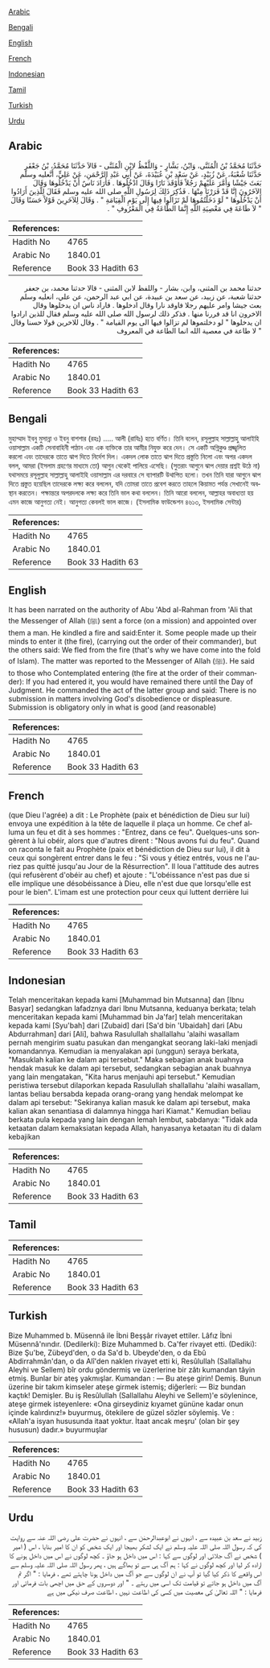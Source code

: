 [Arabic](#arabic)

[Bengali](#bengali)

[English](#english)

[French](#french)

[Indonesian](#indonesian)

[Tamil](#tamil)

[Turkish](#turkish)

[Urdu](#urdu)

## Arabic


<div dir="rtl" lang="ar" style={{fontSize:'larger',backgroundColor:'#f8f9fa',padding:20}}>
حَدَّثَنَا مُحَمَّدُ بْنُ الْمُثَنَّى، وَابْنُ، بَشَّارٍ - وَاللَّفْظُ لاِبْنِ الْمُثَنَّى - قَالاَ حَدَّثَنَا مُحَمَّدُ، بْنُ جَعْفَرٍ حَدَّثَنَا شُعْبَةُ، عَنْ زُبَيْدٍ، عَنْ سَعْدِ بْنِ عُبَيْدَةَ، عَنْ أَبِي عَبْدِ الرَّحْمَنِ، عَنْ عَلِيٍّ، أَنَّعليه وسلم بَعَثَ جَيْشًا وَأَمَّرَ عَلَيْهِمْ رَجُلاً فَأَوْقَدَ نَارًا وَقَالَ ادْخُلُوهَا ‏.‏ فَأَرَادَ نَاسٌ أَنْ يَدْخُلُوهَا وَقَالَ الآخَرُونَ إِنَّا قَدْ فَرَرْنَا مِنْهَا ‏.‏ فَذُكِرَ ذَلِكَ لِرَسُولِ اللَّهِ صلى الله عليه وسلم فَقَالَ لِلَّذِينَ أَرَادُوا أَنْ يَدْخُلُوهَا ‏"‏ لَوْ دَخَلْتُمُوهَا لَمْ تَزَالُوا فِيهَا إِلَى يَوْمِ الْقِيَامَةِ ‏"‏ ‏.‏ وَقَالَ لِلآخَرِينَ قَوْلاً حَسَنًا وَقَالَ ‏"‏ لاَ طَاعَةَ فِي مَعْصِيَةِ اللَّهِ إِنَّمَا الطَّاعَةُ فِي الْمَعْرُوفِ ‏"‏ ‏.‏
</div>
<div style={{backgroundColor:'#f8f9fa',padding:20, marginBottom: 10}}><table> <thead> <tr> <th>References:</th> <th></th> </tr> </thead> <tbody><tr><td>Hadith No</td><td>4765</td></tr><tr><td>Arabic No</td><td>1840.01</td></tr><tr><td>Reference</td><td>Book 33 Hadith 63</td></tr></tbody></table></div>


<div dir="rtl" lang="ar" style={{fontSize:'larger',backgroundColor:'#f8f9fa',padding:20}}>
حدثنا محمد بن المثنى، وابن، بشار - واللفظ لابن المثنى - قالا حدثنا محمد، بن جعفر حدثنا شعبة، عن زبيد، عن سعد بن عبيدة، عن ابي عبد الرحمن، عن علي، انعليه وسلم بعث جيشا وامر عليهم رجلا فاوقد نارا وقال ادخلوها . فاراد ناس ان يدخلوها وقال الاخرون انا قد فررنا منها . فذكر ذلك لرسول الله صلى الله عليه وسلم فقال للذين ارادوا ان يدخلوها " لو دخلتموها لم تزالوا فيها الى يوم القيامة " . وقال للاخرين قولا حسنا وقال " لا طاعة في معصية الله انما الطاعة في المعروف
</div>
<div style={{backgroundColor:'#f8f9fa',padding:20, marginBottom: 10}}><table> <thead> <tr> <th>References:</th> <th></th> </tr> </thead> <tbody><tr><td>Hadith No</td><td>4765</td></tr><tr><td>Arabic No</td><td>1840.01</td></tr><tr><td>Reference</td><td>Book 33 Hadith 63</td></tr></tbody></table></div>

## Bengali


<div dir="ltr" lang="bn" style={{fontSize:'larger',backgroundColor:'#f8f9fa',padding:20}}>
মুহাম্মাদ ইবনু মুসান্না ও ইবনু বাশশার (রহঃ) ..... আলী (রাযিঃ) হতে বর্ণিত। তিনি বলেন, রসূলুল্লাহ সাল্লাল্লাহু আলাইহি ওয়াসাল্লাম একটি সেনাবাহিনী পাঠান এবং এক ব্যক্তিকে তার আমীর নিযুক্ত করে দেন। সে একটি অগ্নিকুণ্ড প্রজ্জ্বলিত করলো এবং তাদেরকে তাতে ঝাপ দিতে নির্দেশ দিল। একদল লোক তাতে ঝাপ দিতে প্রস্তুতি নিলো এবং অপর একদল বলল, আমরা (ইসলাম গ্রহণের মাধ্যমে তো) আগুন থেকেই পালিয়ে এসেছি। (সুতরাং আগুনে ঝাপ দেয়ার প্রশ্নই উঠে না) যথাসময়ে রসূলুল্লাহ সাল্লাল্লাহু আলাইহি ওয়াসাল্লাম এর দরবারে সে ব্যাপারটি উথাপিত হলো। তখন তিনি যারা আগুনে ঝাপ দিতে প্রস্তুত হয়েছিল তাদেরকে লক্ষ্য করে বললেন, যদি তোমরা তাতে প্রবেশ করতে তাহলে কিয়ামত পর্যন্ত সেখানেই অবস্থান করতেন। পক্ষান্তরে অপরদলকে লক্ষ্য করে তিনি ভাল কথা বললেন। তিনি আরো বললেন, আল্লাহর অবাধ্যতা হয় এমন কাজে আনুগত্য নেই। আনুগত্য কেবলই ভাল কাজে। (ইসলামিক ফাউন্ডেশন ৪৬১৩, ইসলামিক সেন্টার)
</div>
<div style={{backgroundColor:'#f8f9fa',padding:20, marginBottom: 10}}><table> <thead> <tr> <th>References:</th> <th></th> </tr> </thead> <tbody><tr><td>Hadith No</td><td>4765</td></tr><tr><td>Arabic No</td><td>1840.01</td></tr><tr><td>Reference</td><td>Book 33 Hadith 63</td></tr></tbody></table></div>

## English


<div dir="ltr" lang="en" style={{fontSize:'larger',backgroundColor:'#f8f9fa',padding:20}}>
It has been narrated on the authority of Abu 'Abd al-Rahman from 'Ali that the Messenger of Allah (ﷺ) sent a force (on a mission) and appointed over them a man. He kindled a fire and said:Enter it. Some people made up their minds to enter it (the fire), (carrying out the order of their commander), but the others said: We fled from the fire (that's why we have come into the fold of Islam). The matter was reported to the Messenger of Allah (ﷺ). He said to those who Contemplated entering (the fire at the order of their commander): If you had entered it, you would have remained there until the Day of Judgment. He commanded the act of the latter group and said: There is no submission in matters involving God's disobedience or displeasure. Submission is obligatory only in what is good (and reasonable)
</div>
<div style={{backgroundColor:'#f8f9fa',padding:20, marginBottom: 10}}><table> <thead> <tr> <th>References:</th> <th></th> </tr> </thead> <tbody><tr><td>Hadith No</td><td>4765</td></tr><tr><td>Arabic No</td><td>1840.01</td></tr><tr><td>Reference</td><td>Book 33 Hadith 63</td></tr></tbody></table></div>

## French


<div dir="ltr" lang="fr" style={{fontSize:'larger',backgroundColor:'#f8f9fa',padding:20}}>
(que Dieu l'agrée) a dit : Le Prophète (paix et bénédiction de Dieu sur lui) envoya une expédition à la tête de laquelle il plaça un homme. Ce chef alluma un feu et dit à ses hommes : "Entrez, dans ce feu". Quelques-uns songèrent à lui obéir, alors que d'autres dirent : "Nous avons fui du feu". Quand on raconta le fait au Prophète (paix et bénédiction de Dieu sur lui), il dit à ceux qui songèrent entrer dans le feu : "Si vous y étiez entrés, vous ne l'auriez pas quitté jusqu'au Jour de la Résurrection". Il loua l'attitude des autres (qui refusèrent d'obéir au chef) et ajoute : "L'obéissance n'est pas due si elle implique une désobéissance à Dieu, elle n'est due que lorsqu'elle est pour le bien". L'imam est une protection pour ceux qui luttent derrière lui
</div>
<div style={{backgroundColor:'#f8f9fa',padding:20, marginBottom: 10}}><table> <thead> <tr> <th>References:</th> <th></th> </tr> </thead> <tbody><tr><td>Hadith No</td><td>4765</td></tr><tr><td>Arabic No</td><td>1840.01</td></tr><tr><td>Reference</td><td>Book 33 Hadith 63</td></tr></tbody></table></div>

## Indonesian


<div dir="ltr" lang="id" style={{fontSize:'larger',backgroundColor:'#f8f9fa',padding:20}}>
Telah menceritakan kepada kami [Muhammad bin Mutsanna] dan [Ibnu Basyar] sedangkan lafadznya dari Ibnu Mutsanna, keduanya berkata; telah menceritakan kepada kami [Muhammad bin Ja'far] telah menceritakan kepada kami [Syu'bah] dari [Zubaid] dari [Sa'd bin 'Ubaidah] dari [Abu Abdurrahman] dari [Ali], bahwa Rasulullah shallallahu 'alaihi wasallam pernah mengirim suatu pasukan dan mengangkat seorang laki-laki menjadi komandannya. Kemudian ia menyalakan api (unggun) seraya berkata, "Masuklah kalian ke dalam api tersebut." Maka sebagian anak buahnya hendak masuk ke dalam api tersebut, sedangkan sebagian anak buahnya yang lain mengatakan, "Kita harus menjauhi api tersebut." Kemudian peristiwa tersebut dilaporkan kepada Rasulullah shallallahu 'alaihi wasallam, lantas beliau bersabda kepada orang-orang yang hendak melompat ke dalam api tersebut: "Sekiranya kalian masuk ke dalam api tersebut, maka kalian akan senantiasa di dalamnya hingga hari Kiamat." Kemudian beliau berkata pula kepada yang lain dengan lemah lembut, sabdanya: "Tidak ada ketaatan dalam kemaksiatan kepada Allah, hanyasanya ketaatan itu di dalam kebajikan
</div>
<div style={{backgroundColor:'#f8f9fa',padding:20, marginBottom: 10}}><table> <thead> <tr> <th>References:</th> <th></th> </tr> </thead> <tbody><tr><td>Hadith No</td><td>4765</td></tr><tr><td>Arabic No</td><td>1840.01</td></tr><tr><td>Reference</td><td>Book 33 Hadith 63</td></tr></tbody></table></div>

## Tamil


<div dir="ltr" lang="ta" style={{fontSize:'larger',backgroundColor:'#f8f9fa',padding:20}}>

</div>
<div style={{backgroundColor:'#f8f9fa',padding:20, marginBottom: 10}}><table> <thead> <tr> <th>References:</th> <th></th> </tr> </thead> <tbody><tr><td>Hadith No</td><td>4765</td></tr><tr><td>Arabic No</td><td>1840.01</td></tr><tr><td>Reference</td><td>Book 33 Hadith 63</td></tr></tbody></table></div>

## Turkish


<div dir="ltr" lang="tr" style={{fontSize:'larger',backgroundColor:'#f8f9fa',padding:20}}>
Bize Muhammed b. Müsennâ ile İbni Beşşâr rivayet ettiler. Lâfız İbni Müsennâ'nındır. (Dedilerki): Bize Muhammed b. Ca'fer rivayet etti. (Dediki): Bize Şu'be, Zübeyd'den, o da Sa'd b. Ubeyde'den, o da Ebû Abdirrahmân'dan, o da Alî'den naklen rivayet etti ki, Resûlullah (Sallallahu Aleyhi ve Sellem) bîr ordu göndermiş ve üzerlerine bir zâtı kumandan tâyin etmiş. Bunlar bir ateş yakmışlar. Kumandan : — Bu ateşe girin! Demiş. Bunun üzerine bir takım kimseler ateşe girmek istemiş; diğerleri: — Biz bundan kaçtık! Demişler. Bu iş Resûlullah (Sallallahu Aleyhi ve Sellem)'e söylenince, ateşe girmek isteyenlere: «Ona girseydiniz kıyamet gününe kadar onun içinde kalırdınız!» buyurmuş, ötekilere de güzel sözler söylemiş. Ve : «Allah'a isyan hususunda itaat yoktur. İtaat ancak meşru' (olan bir şey hususun) dadır.» buyurmuşlar
</div>
<div style={{backgroundColor:'#f8f9fa',padding:20, marginBottom: 10}}><table> <thead> <tr> <th>References:</th> <th></th> </tr> </thead> <tbody><tr><td>Hadith No</td><td>4765</td></tr><tr><td>Arabic No</td><td>1840.01</td></tr><tr><td>Reference</td><td>Book 33 Hadith 63</td></tr></tbody></table></div>

## Urdu


<div dir="rtl" lang="ur" style={{fontSize:'larger',backgroundColor:'#f8f9fa',padding:20}}>
زبید نے سعد بن عبیدہ سے ، انہوں نے ابوعبدالرحمٰن سے ، انہوں نے حضرت علی رضی اللہ عنہ سے روایت کی کہ رسول اللہ صلی اللہ علیہ وسلم نے ایک لشکر بھیجا اور ایک شخص کو ان کا امیر بنایا ، اس ( امیر ) شخص نے آگ جلائی اور لوگوں سے کہا : اس میں داخل ہو جاؤ ۔ کچھ لوگوں نے اس میں داخل ہونے کا ارادہ کر لیا اور کچھ لوگوں نے کہا : ہم آگ ہی سے تو بھاگے ہیں ، پھر رسول اللہ صلی اللہ علیہ وسلم سے اس واقعے کا ذکر کیا گیا تو آپ نے ان لوگوں سے جو آگ میں داخل ہونا چاہتے تھے ، فرمایا : " اگر تم آگ میں داخل ہو جاتے تو قیامت تک اسی میں رہتے ۔ " اور دوسروں کے حق میں اچھی بات فرمائی اور فرمایا : " اللہ تعالیٰ کی معصیت میں کسی کی اطاعت نہیں ، اطاعت صرف نیکی میں ہے
</div>
<div style={{backgroundColor:'#f8f9fa',padding:20, marginBottom: 10}}><table> <thead> <tr> <th>References:</th> <th></th> </tr> </thead> <tbody><tr><td>Hadith No</td><td>4765</td></tr><tr><td>Arabic No</td><td>1840.01</td></tr><tr><td>Reference</td><td>Book 33 Hadith 63</td></tr></tbody></table></div>